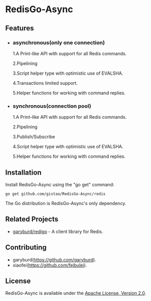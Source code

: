RedisGo-Async
======

Features
------------

* ### asynchronous(only one connection)
  1.A Print-like API with support for all Redis commands.

  2.Pipelining
  
  3.Script helper type with optimistic use of EVALSHA.
  
  4.Transactions limited support.

  5.Helper functions for working with command replies.


* ### synchronous(connection pool)
  1.A Print-like API with support for all Redis commands.

  2.Pipelining
  
  3.Publish/Subscribe 
  
  4.Script helper type with optimistic use of EVALSHA.
  
  5.Helper functions for working with command replies.

Installation
------------

Install RedisGo-Async using the "go get" command:

    go get github.com/gistao/RedisGo-Async/redis

The Go distribution is RedisGo-Async's only dependency.

Related Projects
----------------

- [garyburd/redigo](https://github.com/garyburd/redigo) - A client library for Redis.


Contributing
------------

* garyburd(https://github.com/garyburd).
* xiaofei(https://github.com/feibulei).

License
-------

RedisGo-Async is available under the [Apache License, Version 2.0](http://www.apache.org/licenses/LICENSE-2.0.html).
